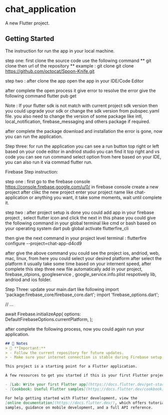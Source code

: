 # chat_application

A new Flutter project.

## Getting Started

The instruction for run the app in your local machine.

step one: first clone the source code use the following command 
** git clone then url of the repository ** 
example : git clone git clone https://github.com/octocat/Spoon-Knife.git

step two : after clone the app open the app in your IDE/Code Editor

after complete the open process it give error to resolve the error give the following command 
flutter pub get

Note : If your flutter sdk is not match with current project sdk version then you could upgrade your sdk or change the sdk version from pubspec.yaml file.
you also need to change the version of some package like intl, local_notification, firebase_messaging and others package if required.

after complete the package  download and installation the error is gone, now you can run the application.

Step three: for run the application you can see a run button top right or left based on your code editor in andriod studio you can find it top right and vs code you can see run command select option from here based on your IDE, you can also run it via commad flutter run.

Firebase Step instruction:

step one : first go to the firebase console 
https://console.firebase.google.com/u/0/
in firebase console create a new project after clikc the new project enter your project name like chat-application or anything you want, it take some moments, wait until complete it.

step two : after project setup is done you could add app in your firebase project , select flutter icon and click the next 
in this phase you could give the following command in your global terminal like cmd or bash based on your operating system
dart pub global activate flutterfire_cli

then give the next command in your project level terminal : flutterfire configure --project=chat-app-d4cd9

after give the above command you could see the project ios, andriod, web, mac, linux, 
from here you could select your desired platform after select the platform it usually take some time based on your internent speed, after complete this step three new file automatically add in your project,
firebase_otpions, googleservice , google_service.info.plist respotively lib, andriod and ios folder.

Step Three: update your main.dart like following 
import 'package:firebase_core/firebase_core.dart';
import 'firebase_options.dart';

// ...

await Firebase.initializeApp(
    options: DefaultFirebaseOptions.currentPlatform,
);

after complete the following process, now you could again run your application.


```markdown
## 📌 Notes
> 📝 **Important:**  
> - Follow the current repository for future updates.  
> - Make sure your internet connection is stable during Firebase setup.

This project is a starting point for a Flutter application.

A few resources to get you started if this is your first Flutter project:

- [Lab: Write your first Flutter app](https://docs.flutter.dev/get-started/codelab)
- [Cookbook: Useful Flutter samples](https://docs.flutter.dev/cookbook)

For help getting started with Flutter development, view the
[online documentation](https://docs.flutter.dev/), which offers tutorials,
samples, guidance on mobile development, and a full API reference.
